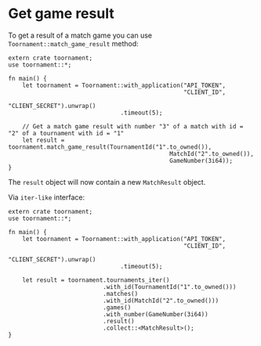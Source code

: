 # Get game result

To get a result of a match game you can use `Toornament::match_game_result` method:

```rust,no_run
extern crate toornament;
use toornament::*;

fn main() {
    let toornament = Toornament::with_application("API_TOKEN",
                                                  "CLIENT_ID",
                                                  "CLIENT_SECRET").unwrap()
                                .timeout(5);

    // Get a match game result with number "3" of a match with id = "2" of a tournament with id = "1"
    let result = toornament.match_game_result(TournamentId("1".to_owned()),
                                              MatchId("2".to_owned()),
                                              GameNumber(3i64));
}
```

The `result` object will now contain a new `MatchResult` object.

Via `iter-like` interface:

```rust,no_run
extern crate toornament;
use toornament::*;

fn main() {
    let toornament = Toornament::with_application("API_TOKEN",
                                                  "CLIENT_ID",
                                                  "CLIENT_SECRET").unwrap()
                                .timeout(5);

    let result = toornament.tournaments_iter()
                           .with_id(TournamentId("1".to_owned()))
                           .matches()
                           .with_id(MatchId("2".to_owned()))
                           .games()
                           .with_number(GameNumber(3i64))
                           .result()
                           .collect::<MatchResult>();
}
```
